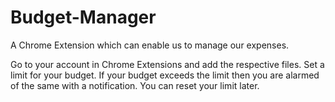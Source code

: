 # Budget-Manager
A Chrome Extension which can enable us to manage our expenses.

Go to your account in Chrome Extensions and add the respective files.
Set a limit for your budget. If your budget exceeds the limit then you are alarmed of the same with a notification.
You can reset your limit later.
